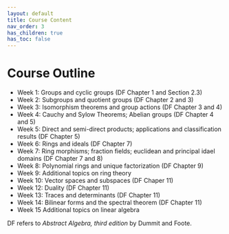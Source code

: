 ```yaml
---
layout: default
title: Course Content
nav_order: 3
has_children: true
has_toc: false
---
```

# Course Outline

- Week 1: Groups and cyclic groups (DF Chapter 1 and Section 2.3)
- Week 2: Subgroups and quotient groups (DF Chapter 2 and 3)
- Week 3: Isomorphism theorems and group actions (DF Chapter 3 and 4)
- Week 4: Cauchy and Sylow Theorems; Abelian groups (DF Chapter 4 and 5)
- Week 5: Direct and semi-direct products; applications and classification results (DF Chapter 5)
- Week 6: Rings and ideals (DF Chapter 7)
- Week 7: Ring morphisms; fraction fields; euclidean and principal idael domains (DF Chapter 7 and 8)
- Week 8: Polynomial rings and unique factorization (DF Chapter 9)
- Week 9: Additional topics on ring theory
- Week 10: Vector spaces and subspaces (DF Chaper 11)
- Week 12: Duality (DF Chapter 11)
- Week 13: Traces and determinants (DF Chapter 11)
- Week 14: Bilinear forms and the spectral theorem (DF Chapter 11)
- Week 15 Additional topics on linear algebra



DF refers to *Abstract Algebra, third edition* by Dummit and Foote.
